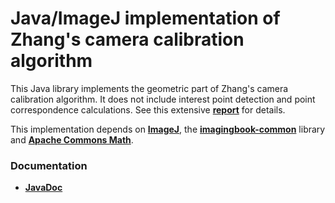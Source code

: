 # Java/ImageJ implementation of Zhang's camera calibration algorithm #

This Java library implements the geometric part of Zhang's camera calibration algorithm. 
It does not include interest point detection and point correspondence calculations.
See this extensive [**report**](https://www.researchgate.net/publication/303233579_Zhang%27s_Camera_Calibration_Algorithm_In-Depth_Tutorial_and_Implementation) for details.

This implementation depends on 
[**ImageJ**](https://imagej.nih.gov/ij/), 
the [**imagingbook-common**](https://bitbucket.org/imagingbook/imagingbook-public) library and 
[**Apache Commons Math**](http://commons.apache.org/proper/commons-math/).

### Documentation ###

* **[JavaDoc](http://imagingbook.bitbucket.org/javadoc/imagingbook-calibrate)**